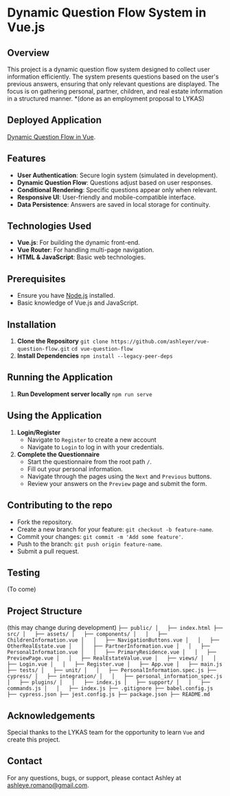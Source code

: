 # Dynamic Question Flow System in Vue.js

## Overview

This project is a dynamic question flow system designed to collect user information efficiently. The system presents questions based on the user's previous answers, ensuring that only relevant questions are displayed. The focus is on gathering personal, partner, children, and real estate information in a structured manner. *(done as an employment proposal to LYKAS)

## Deployed Application

[Dynamic Question Flow in Vue](https://vue-question-flow.vercel.app/#/).

## Features

- **User Authentication**: Secure login system (simulated in development).
- **Dynamic Question Flow**: Questions adjust based on user responses.
- **Conditional Rendering**: Specific questions appear only when relevant.
- **Responsive UI**: User-friendly and mobile-compatible interface.
- **Data Persistence**: Answers are saved in local storage for continuity.

## Technologies Used

- **Vue.js**: For building the dynamic front-end.
- **Vue Router**: For handling multi-page navigation.
- **HTML & JavaScript**: Basic web technologies.

## Prerequisites

- Ensure you have [Node.js](https://nodejs.org/) installed.
- Basic knowledge of Vue.js and JavaScript.

## Installation

1. **Clone the Repository**
   `git clone https://github.com/ashleyer/vue-question-flow.git`
   `cd vue-question-flow`
2. **Install Dependencies**
    `npm install --legacy-peer-deps`

## Running the Application

1. **Run Development server locally**
    `npm run serve`

## Using the Application

1. **Login/Register**
   - Navigate to `Register` to create a new account
   - Navigate to `Login` to log in with your credentials.
2. **Complete the Questionnaire**
   - Start the questionnaire from the root path `/`.
   - Fill out your personal information.
   - Navigate through the pages using the `Next` and `Previous` buttons.
   - Review your answers on the `Preview` page and submit the form.

## Contributing to the repo

- Fork the repository.
- Create a new branch for your feature: `git checkout -b feature-name`.
- Commit your changes: `git commit -m 'Add some feature'`.
- Push to the branch: `git push origin feature-name`.
- Submit a pull request.

## Testing

(To come)

## Project Structure

(this may change during development)
`
├── public/
│   ├── index.html
├── src/
│   ├── assets/
│   ├── components/
│   │   ├── ChildrenInformation.vue
│   │   ├── NavigationButtons.vue
│   │   ├── OtherRealEstate.vue
│   │   ├── PartnerInformation.vue
│   │   ├── PersonalInformation.vue
│   │   ├── PrimaryResidence.vue
│   │   ├── PreviewPage.vue
│   │   ├── RealEstateValue.vue
│   ├── views/
│   │   ├── Login.vue
│   │   ├── Register.vue
│   ├── App.vue
│   ├── main.js
├── tests/
│   ├── unit/
│   │   ├── PersonalInformation.spec.js
├── cypress/
│   ├── integration/
│   │   ├── personal_information_spec.js
│   ├── plugins/
│   │   ├── index.js
│   ├── support/
│   │   ├── commands.js
│   │   ├── index.js
├── .gitignore
├── babel.config.js
├── cypress.json
├── jest.config.js
├── package.json
├── README.md
`

## Acknowledgements

Special thanks to the LYKAS team for the opportunity to learn `Vue` and create this project.

## Contact

For any questions, bugs, or support, please contact Ashley at [ashleye.romano@gmail.com](mailto:ashleye.romano@gmail.com).
